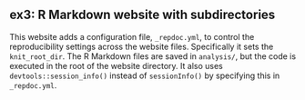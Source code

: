 ## ex3: R Markdown website with subdirectories

This website adds a configuration file, `_repdoc.yml`, to control the
reproducibility settings across the website files. Specifically it sets the
`knit_root_dir`. The R Markdown files are saved in `analysis/`, but the code is
executed in the root of the website directory. It also uses
`devtools::session_info()` instead of `sessionInfo()` by specifying this in
`_repdoc.yml`.

